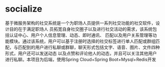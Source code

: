 # socialize
基于微服务架构的社交系统是一个为职场人员提供一系列社交功能的社交软件，设计目的在于满足职场人
员拓宽自身社交圈子以及进行社交活动的需求，该系统包括认证中心、用户个人信息管理、动态、即时通讯、
匹配以及用户关系管理等功能模块。通过该系统，用户可以基于注册时选择的社交标签进行单人匹配或群组匹
配，与匹配到的用户进行私聊或群聊，聊天形式包括文字、语音、图片、文件四种形式，用户还可以发送动态
以及点赞和评论他人的动态，并且可以关注其他用户进行私聊。本项目为后端，使用Spring Cloud+Spring Boot+Mysql+Redis开发